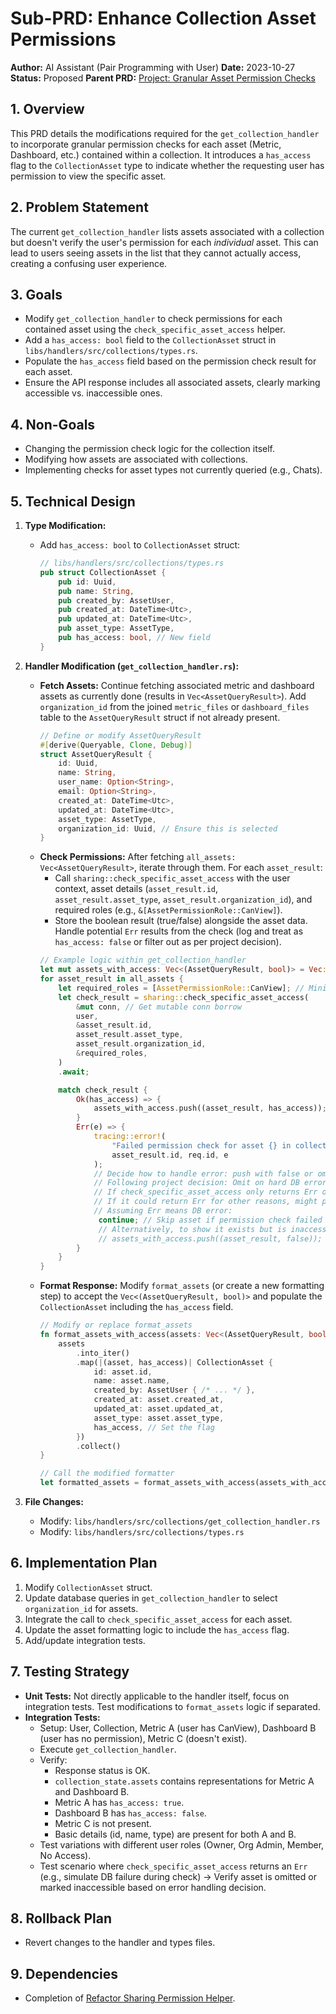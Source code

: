 # Sub-PRD: Enhance Collection Asset Permissions

**Author:** AI Assistant (Pair Programming with User)
**Date:** 2023-10-27
**Status:** Proposed
**Parent PRD:** [Project: Granular Asset Permission Checks](mdc:prds/active/project_granular_asset_permissions.md)

## 1. Overview

This PRD details the modifications required for the `get_collection_handler` to incorporate granular permission checks for each asset (Metric, Dashboard, etc.) contained within a collection. It introduces a `has_access` flag to the `CollectionAsset` type to indicate whether the requesting user has permission to view the specific asset.

## 2. Problem Statement

The current `get_collection_handler` lists assets associated with a collection but doesn't verify the user's permission for each *individual* asset. This can lead to users seeing assets in the list that they cannot actually access, creating a confusing user experience.

## 3. Goals

- Modify `get_collection_handler` to check permissions for each contained asset using the `check_specific_asset_access` helper.
- Add a `has_access: bool` field to the `CollectionAsset` struct in `libs/handlers/src/collections/types.rs`.
- Populate the `has_access` field based on the permission check result for each asset.
- Ensure the API response includes all associated assets, clearly marking accessible vs. inaccessible ones.

## 4. Non-Goals

- Changing the permission check logic for the collection itself.
- Modifying how assets are associated with collections.
- Implementing checks for asset types not currently queried (e.g., Chats).

## 5. Technical Design

1.  **Type Modification:**
    -   Add `has_access: bool` to `CollectionAsset` struct:
        ```rust
        // libs/handlers/src/collections/types.rs
        pub struct CollectionAsset {
            pub id: Uuid,
            pub name: String,
            pub created_by: AssetUser,
            pub created_at: DateTime<Utc>,
            pub updated_at: DateTime<Utc>,
            pub asset_type: AssetType,
            pub has_access: bool, // New field
        }
        ```

2.  **Handler Modification (`get_collection_handler.rs`):**
    -   **Fetch Assets:** Continue fetching associated metric and dashboard assets as currently done (results in `Vec<AssetQueryResult>`). Add `organization_id` from the joined `metric_files` or `dashboard_files` table to the `AssetQueryResult` struct if not already present.
        ```rust
        // Define or modify AssetQueryResult
        #[derive(Queryable, Clone, Debug)]
        struct AssetQueryResult {
            id: Uuid,
            name: String,
            user_name: Option<String>,
            email: Option<String>,
            created_at: DateTime<Utc>,
            updated_at: DateTime<Utc>,
            asset_type: AssetType,
            organization_id: Uuid, // Ensure this is selected
        }
        ```
    -   **Check Permissions:** After fetching `all_assets: Vec<AssetQueryResult>`, iterate through them. For each `asset_result`:
        -   Call `sharing::check_specific_asset_access` with the user context, asset details (`asset_result.id`, `asset_result.asset_type`, `asset_result.organization_id`), and required roles (e.g., `&[AssetPermissionRole::CanView]`).
        -   Store the boolean result (true/false) alongside the asset data. Handle potential `Err` results from the check (log and treat as `has_access: false` or filter out as per project decision).
        ```rust
        // Example logic within get_collection_handler
        let mut assets_with_access: Vec<(AssetQueryResult, bool)> = Vec::new();
        for asset_result in all_assets {
            let required_roles = [AssetPermissionRole::CanView]; // Minimum role needed
            let check_result = sharing::check_specific_asset_access(
                &mut conn, // Get mutable conn borrow
                user,
                &asset_result.id,
                asset_result.asset_type,
                asset_result.organization_id,
                &required_roles,
            )
            .await;

            match check_result {
                Ok(has_access) => {
                    assets_with_access.push((asset_result, has_access));
                }
                Err(e) => {
                    tracing::error!(
                        "Failed permission check for asset {} in collection {}: {}",
                        asset_result.id, req.id, e
                    );
                    // Decide how to handle error: push with false or omit
                    // Following project decision: Omit on hard DB errors, log.
                    // If check_specific_asset_access only returns Err on DB error, we omit here.
                    // If it could return Err for other reasons, might push with false.
                    // Assuming Err means DB error:
                     continue; // Skip asset if permission check failed
                     // Alternatively, to show it exists but is inaccessible due to error:
                     // assets_with_access.push((asset_result, false));
                }
            }
        }
        ```
    -   **Format Response:** Modify `format_assets` (or create a new formatting step) to accept the `Vec<(AssetQueryResult, bool)>` and populate the `CollectionAsset` including the `has_access` field.
        ```rust
        // Modify or replace format_assets
        fn format_assets_with_access(assets: Vec<(AssetQueryResult, bool)>) -> Vec<CollectionAsset> {
            assets
                .into_iter()
                .map(|(asset, has_access)| CollectionAsset {
                    id: asset.id,
                    name: asset.name,
                    created_by: AssetUser { /* ... */ },
                    created_at: asset.created_at,
                    updated_at: asset.updated_at,
                    asset_type: asset.asset_type,
                    has_access, // Set the flag
                })
                .collect()
        }

        // Call the modified formatter
        let formatted_assets = format_assets_with_access(assets_with_access);
        ```

3.  **File Changes:**
    -   Modify: `libs/handlers/src/collections/get_collection_handler.rs`
    -   Modify: `libs/handlers/src/collections/types.rs`

## 6. Implementation Plan

1.  Modify `CollectionAsset` struct.
2.  Update database queries in `get_collection_handler` to select `organization_id` for assets.
3.  Integrate the call to `check_specific_asset_access` for each asset.
4.  Update the asset formatting logic to include the `has_access` flag.
5.  Add/update integration tests.

## 7. Testing Strategy

-   **Unit Tests:** Not directly applicable to the handler itself, focus on integration tests. Test modifications to `format_assets` logic if separated.
-   **Integration Tests:**
    -   Setup: User, Collection, Metric A (user has CanView), Dashboard B (user has no permission), Metric C (doesn't exist).
    -   Execute `get_collection_handler`.
    -   Verify:
        -   Response status is OK.
        -   `collection_state.assets` contains representations for Metric A and Dashboard B.
        -   Metric A has `has_access: true`.
        -   Dashboard B has `has_access: false`.
        -   Metric C is not present.
        -   Basic details (id, name, type) are present for both A and B.
    -   Test variations with different user roles (Owner, Org Admin, Member, No Access).
    -   Test scenario where `check_specific_asset_access` returns an `Err` (e.g., simulate DB failure during check) -> Verify asset is omitted or marked inaccessible based on error handling decision.

## 8. Rollback Plan

-   Revert changes to the handler and types files.

## 9. Dependencies

-   Completion of [Refactor Sharing Permission Helper](mdc:prds/active/refactor_sharing_permission_helper.md). 